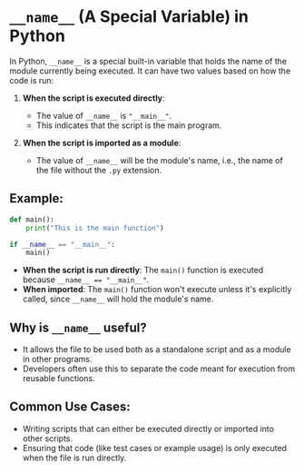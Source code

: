 
# `__name__` (A Special Variable) in Python

In Python, `__name__` is a special built-in variable that holds the name of the module currently being executed. It can have two values based on how the code is run:

1. **When the script is executed directly**:
    - The value of `__name__` is `"__main__"`.
    - This indicates that the script is the main program.

2. **When the script is imported as a module**:
    - The value of `__name__` will be the module's name, i.e., the name of the file without the `.py` extension.

## Example:

```python
def main():
    print("This is the main function")

if __name__ == "__main__":
    main()
```

- **When the script is run directly**: The `main()` function is executed because `__name__ == "__main__"`.
- **When imported**: The `main()` function won't execute unless it's explicitly called, since `__name__` will hold the module's name.

## Why is `__name__` useful?

- It allows the file to be used both as a standalone script and as a module in other programs.
- Developers often use this to separate the code meant for execution from reusable functions.

## Common Use Cases:

- Writing scripts that can either be executed directly or imported into other scripts.
- Ensuring that code (like test cases or example usage) is only executed when the file is run directly.
